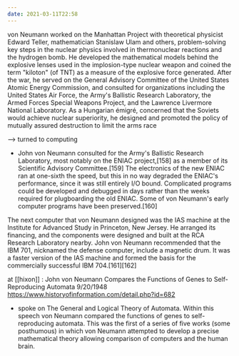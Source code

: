 ```yaml
---
date: 2021-03-11T22:58
---
```


von Neumann worked on the Manhattan Project with theoretical physicist Edward Teller, mathematician Stanislaw Ulam and others, problem-solving key steps in the nuclear physics involved in thermonuclear reactions and the hydrogen bomb. He developed the mathematical models behind the explosive lenses used in the implosion-type nuclear weapon and coined the term "kiloton" (of TNT) as a measure of the explosive force generated. After the war, he served on the General Advisory Committee of the United States Atomic Energy Commission, and consulted for organizations including the United States Air Force, the Army's Ballistic Research Laboratory, the Armed Forces Special Weapons Project, and the Lawrence Livermore National Laboratory. As a Hungarian émigré, concerned that the Soviets would achieve nuclear superiority, he designed and promoted the policy of mutually assured destruction to limit the arms race

--> turned to computing
- John von Neumann consulted for the Army's Ballistic Research Laboratory, most notably on the ENIAC project,[158] as a member of its Scientific Advisory Committee.[159] The electronics of the new ENIAC ran at one-sixth the speed, but this in no way degraded the ENIAC's performance, since it was still entirely I/O bound. Complicated programs could be developed and debugged in days rather than the weeks required for plugboarding the old ENIAC. Some of von Neumann's early computer programs have been preserved.[160]

The next computer that von Neumann designed was the IAS machine at the Institute for Advanced Study in Princeton, New Jersey. He arranged its financing, and the components were designed and built at the RCA Research Laboratory nearby. John von Neumann recommended that the IBM 701, nicknamed the defense computer, include a magnetic drum. It was a faster version of the IAS machine and formed the basis for the commercially successful IBM 704.[161][162]

at [[hixon]] : 
John von Neumann Compares the Functions of Genes to Self-Reproducing Automata 9/20/1948
https://www.historyofinformation.com/detail.php?id=682
- spoke on The General and Logical Theory of Automata. Within this speech von Neumann compared the functions of genes to self-reproducing automata. This was the first of a series of five works (some posthumous) in which von Neumann attempted to develop a precise mathematical theory allowing comparison of computers and the human brain.